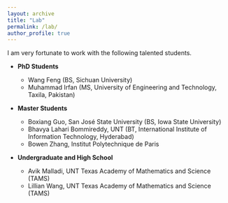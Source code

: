 ```yaml
---
layout: archive
title: "Lab"
permalink: /lab/
author_profile: true
---
```


I am very fortunate to work with the following talented students.

* **PhD Students**
    * Wang Feng (BS, Sichuan University)
    * Muhammad Irfan (MS, University of Engineering and Technology, Taxila, Pakistan)

* **Master Students**
    * Boxiang Guo, San José State University (BS, Iowa State University)
    * Bhavya Lahari Bommireddy, UNT (BT, International Institute of Information Technology, Hyderabad)
    * Bowen Zhang, Institut Polytechnique de Paris

* **Undergraduate and High School**
    * Avik Malladi, UNT Texas Academy of Mathematics and Science (TAMS)
    * Lillian Wang, UNT Texas Academy of Mathematics and Science (TAMS)

<!---* Siying Li, Master intern from New York University (BS, Nankai University)
* You?

-->
